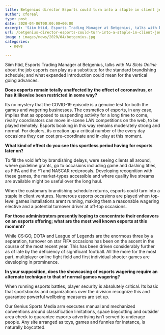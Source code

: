 ```yaml
---
title: Betgenius director Esports could turn into a staple in client journeys
author: xforeal 
type: post
date: 2020-04-06T00:00:00+00:00
excerpt: 'Siim htid, Esports Trading Manager at Betgenius, talks with NJ Slots Online about the job esports can play as a substitute for the customary wearing schedule; and what expanded introduction could mean for the vertical going forwards '
url: /betgenius-director-esports-could-turn-into-a-staple-in-client-journeys/
image : images/news/2020/04/betgenius.jpg
categories:
  - news

---
```

Siim htid, Esports Trading Manager at Betgenius, talks with _NJ Slots Online_ about the job esports can play as a substitute for the standard brandishing schedule; and what expanded introduction could mean for the vertical going advances. 

**Does esports remain totally unaffected by the effect of coronavirus, or has it likewise been restricted** **in some way?** 

Its no mystery that the COVID-19 episode is a genuine test for both the games and wagering businesses. The cosmetics of esports, in any case, implies that as opposed to suspending activity for a long time to come, rivalry coordinators can move in-scene LAN competitions on the web, to be played remotely. Esports booking in this way remains moderately strong and normal. For dealers, its creation up a critical number of the every day occasions they can cost pre-coordinate and in-play at this moment. 

**What kind of effect do you see this sportless period having for esports later on?** 

To fill the void left by brandishing delays, were seeing clients all around, where guideline grants, go to occasions including game and dashing titles, as FIFA and the F1 and NASCAR reciprocals. Developing recognition with these games, the market-types accessible and where quality live streams are available might be useful over the long haul. 

When the customary brandishing schedule returns, esports could turn into a staple in client ventures. Numerous esports occasions are played when top-level games installations arent running, making them a reasonable wagering elective and a potential turnover driver at off-top occasions. 

**For those administrators presently hoping to concentrate their endeavors on an esports offering; what are the most well known esports at this moment?** 

While CS:GO, DOTA and League of Legends are the enormous three by a separation, turnover on star FIFA occasions has been on the ascent in the course of the most recent year. This has been driven considerably further as of late by the deficiency of significant football. All the more for the most part, multiplayer online fight field and first individual shooter games are developing in prominence. 

**In your supposition, does the showcasing of esports wagering require an alternate technique to that of normal games wagering?** 

When running esports battles, player security is absolutely critical. Its basic that sportsbooks and organizations over the division recognize this and guarantee powerful wellbeing measures are set up. 

Our Genius Sports Media arm executes manual and mechanized conventions around classification limitations, space boycotting and outsider area check to guarantee esports advertising isn&#8217;t served to underage people. Any site arranged as toys, games and funnies for instance, is naturally boycotted.